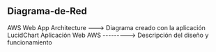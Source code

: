 ## Diagrama-de-Red

AWS Web App Architecture ---> Diagrama creado con la aplicación LucidChart
Aplicación Web AWS ---------> Descripción del diseño y funcionamiento
